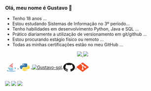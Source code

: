 ### Olá, meu nome é Gustavo 👋
-  Tenho 18 anos ...
-  Estou estudando Sistemas de Informação no 3º período...
-  Tenho habilidades em desenvolvimento Python, Java e SQL ...
-  Prático diariamente a utilização de versionamento em git/github ...
-  Estou procurando estágio físico ou remoto ...
-  Todas as minhas certificações estão no meu GitHub ...

<div align="center">
  <a href="https://github.com/gustavojastrow">
  <img height="180em" src="https://github-readme-stats.vercel.app/api?username=gustavojastrow&show_icons=true&theme=dark&include_all_commits=true&count_private=true"/>
  <img height="180em" src="https://github-readme-stats.vercel.app/api/top-langs/?username=gustavojastrow&layout=compact&langs_count=7&theme=dark"/>
</div>
  
  <div style="display: inline_block"><br>
  <img align="center" alt="Gustavo-java" height="30" width="40" src="https://raw.githubusercontent.com/devicons/devicon/master/icons/java/java-original.svg">
  <img align="center" alt="Gustavo-Python" height="30" width="40" src="https://raw.githubusercontent.com/devicons/devicon/master/icons/python/python-original.svg">
  <img align="center" alt="Gustavo-sql" height="30" width="40" src="https://cdn.jsdelivr.net/gh/devicons/devicon/icons/mysql/mysql-original.svg">
  <img align="center" alt="Gustavo-gitgub" height="30" width="40" src="https://raw.githubusercontent.com/devicons/devicon/master/icons/github/github-original.svg">
  <img align="center" alt="Gustavo-git" height="30" width="40" src="https://raw.githubusercontent.com/devicons/devicon/master/icons/git/git-original.svg">
</div>
  
    
  ##
 
<div> 
  
  <a href="https://instagram.com/gustavojastrow_" target="_blank"><img src="https://img.shields.io/badge/-Instagram-%23E4405F?style=for-the-badge&logo=instagram&logoColor=white" target="_blank"></a>
  <a href = "mailto:jaastrow@hotmail.com"><img src="https://img.shields.io/badge/-Email-%23333?style=for-the-badge&logo=email&logoColor=white" target="_blank"></a>
  <a href="https://www.linkedin.com/in/gustavo-jastrow-devjast/" target="_blank"><img src="https://img.shields.io/badge/-LinkedIn-%230077B5?style=for-the-badge&logo=linkedin&logoColor=white" target="_blank"></a> 

</div>
